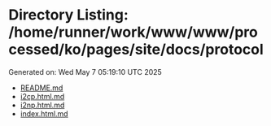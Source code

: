 # Directory Listing: /home/runner/work/www/www/processed/ko/pages/site/docs/protocol
Generated on: Wed May  7 05:19:10 UTC 2025

- [README.md](README.md)
- [i2cp.html.md](i2cp.html.md)
- [i2np.html.md](i2np.html.md)
- [index.html.md](index.html.md)
